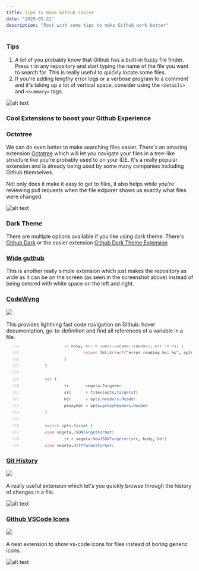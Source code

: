 ```yaml
---
title: Tips to make Github cooler
date: "2020-05-21"
description: "Post with some tips to make Github work better"
---
```


### Tips

1. A lot of you probably know that Github has a built-in fuzzy file finder. Press `t` in any repository and start typing the name of the file you want to search for. This is really useful to quickly locate some files.
2. If you're adding lengthy error logs or a verbose program to a comment and it's taking up a lot of vertical space, consider using the `<details>` and `<summary>` tags.

![alt text](https://gyazo.com/ce0d5e2a0db20ca044c7e8d70669cfc5.gif "Git Preview")

### Cool Extensions to boost your Github Experience

### Octotree

We can do even better to make searching files easier. There's an amazing extension [Octotree](https://github.com/ovity/octotree) which will let you navigate your files in a tree-like structure like you're probably used to on your IDE. It's a really popular extension and is already being used by some many companies including Github themselves.

Not only does it make it easy to get to files, it also helps while you're reviewing pull requests when the file exlporer shows us exactly what files were changed.

![alt text](https://imgur.com/ModcBO4.png "OctoTree")

### Dark Theme

There are multiple options available if you like using dark theme. There's
[Github Dark](https://github.com/StylishThemes/GitHub-Dark "Github Dark") or the easier extension [Github Dark Theme Extension](https://chrome.google.com/webstore/detail/github-dark-theme/odkdlljoangmamjilkamahebpkgpeacp "Github Dark Theme Extension")

### [Wide guthub](https://chrome.google.com/webstore/detail/github-dark-theme/odkdlljoangmamjilkamahebpkgpeacp "Wide Github")

This is another really simple extension which just makes the repository as wide as it can be on the screen (as seen in the screenshot above) instead of being cetered with white space on the left and right.

### [CodeWyng](https://github.com/CodeWyng/codewyng)

<a href="https://chrome.google.com/webstore/detail/codewyng/njkkfaliiinmkcckepjdmgbmjljfdeee"><img src="https://raw.githubusercontent.com/alrra/browser-logos/master/src/chrome/chrome_48x48.png" width="24" /></a>

This provides lightning fast code navigation on Github: hover documentation, go-to-definition and find all references of a variable in a file.

![alt text](https://raw.githubusercontent.com/CodeWyng/codewyng/master/demo.gif "Code Wyng")

### [Git History](https://github.com/pomber/git-history)

<a href="https://chrome.google.com/webstore/detail/git-history-browser-exten/laghnmifffncfonaoffcndocllegejnf/related"><img src="https://raw.githubusercontent.com/alrra/browser-logos/master/src/chrome/chrome_48x48.png" width="24" /></a>

A really useful extension which let's you quickly browse through the history of changes in a file.

![alt text](https://gyazo.com/b9d6dff96b52e1722270dad06c4a19c9.gif "Git History")

### [Github VSCode Icons](https://github.com/dderevjanik/github-vscode-icons)

<a href="https://chrome.google.com/webstore/detail/github-vscode-icons/hoccpcefjcgnabbmojbfoflggkecmpgd"><img src="https://raw.githubusercontent.com/alrra/browser-logos/master/src/chrome/chrome_48x48.png" width="24" /></a>

A neat extension to show vs-code icons for files instead of boring generic icons.

![alt text](https://imgur.com/0dHeDM7.png "Github VS-Code Icons")
